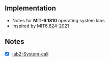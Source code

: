 ## Implementation
- Notes for **MIT-6.1810** operating system labs
- Inspired by [MIT6.824-2021](https://github.com/OneSizeFitsQuorum/MIT6.824-2021/tree/master)

## Notes
- [x] [lab2-System-call](lab2-System-call.md)
